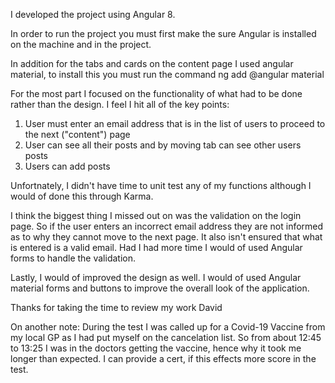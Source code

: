 I developed the project using Angular 8.

In order to run the project you must first make the sure Angular is installed on the machine and in the project.

In addition for the tabs and cards on the content page I used angular material, to install this you must run the command
  ng add @angular material

For the most part I focused on the functionality of what had to be done rather than the design.
I feel I hit all of the key points:
  1. User must enter an email address that is in the list of users to proceed to the next ("content") page
  2. User can see all their posts and by moving tab can see other users posts
  3. Users can add posts

Unfortnately, I didn't have time to unit test any of my functions although I would of done this through Karma.

I think the biggest thing I missed out on was the validation on the login page.
So if the user enters an incorrect email address they are not informed as to why they cannot move to the next page.
It also isn't ensured that what is entered is a valid email.
Had I had more time I would of used Angular forms to handle the validation.

Lastly, I would of improved the design as well. I would of used Angular material forms and buttons to improve the overall look of the application.

Thanks for taking the time to review my work
David


On another note:
During the test I was called up for a Covid-19 Vaccine from my local GP as I had put myself on the cancelation list. So from about 12:45 to 13:25 I was in the doctors getting the vaccine, hence why it took me longer than expected. I can provide a cert, if this effects more score in the test.


